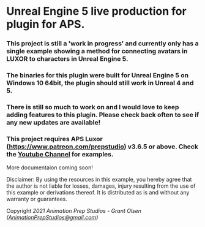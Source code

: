 # Unreal Engine 5 live production for plugin for APS.
### This project is still a 'work in progress' and currently only has a single example showing a method for connecting avatars in LUXOR to characters in Unreal Engine 5.
### The binaries for this plugin were built for Unreal Engine 5 on Windows 10 64bit, the plugin should still work in Unreal 4 and 5.
### There is still so much to work on and I would love to keep adding features to this plugin. Please check back often to see if any new updates are available!
### This project requires APS Luxor (https://www.patreon.com/prepstudio) v3.6.5 or above. Check the [Youtube Channel](https://www.youtube.com/channel/UCjHMxbBzessAD-Hf4EHbngg?sub_confirmation=1) for examples.

More documentaion coming soon!

Disclaimer: By using the resources in this example, you hereby agree that the author is not liable for losses, damages, injury resulting from the use of this example or derivations thereof. It is distributed as is and without any warranty or guarantees.

Copyright *2021 Animation Prep Studios - Grant Olsen (AnimationPrepStudios@gmail.com)*
